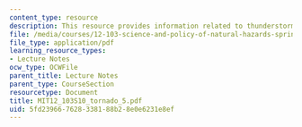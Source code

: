 ```yaml
---
content_type: resource
description: This resource provides information related to thunderstorms.
file: /media/courses/12-103-science-and-policy-of-natural-hazards-spring-2010/5fd239667628338188b28e0e6231e8ef_MIT12_103S10_tornado_5.pdf
file_type: application/pdf
learning_resource_types:
- Lecture Notes
ocw_type: OCWFile
parent_title: Lecture Notes
parent_type: CourseSection
resourcetype: Document
title: MIT12_103S10_tornado_5.pdf
uid: 5fd23966-7628-3381-88b2-8e0e6231e8ef
---
```

